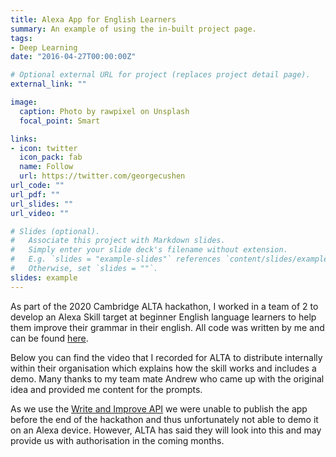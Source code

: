 ```yaml
---
title: Alexa App for English Learners
summary: An example of using the in-built project page.
tags:
- Deep Learning
date: "2016-04-27T00:00:00Z"

# Optional external URL for project (replaces project detail page).
external_link: ""

image:
  caption: Photo by rawpixel on Unsplash
  focal_point: Smart

links:
- icon: twitter
  icon_pack: fab
  name: Follow
  url: https://twitter.com/georgecushen
url_code: ""
url_pdf: ""
url_slides: ""
url_video: ""

# Slides (optional).
#   Associate this project with Markdown slides.
#   Simply enter your slide deck's filename without extension.
#   E.g. `slides = "example-slides"` references `content/slides/example-slides.md`.
#   Otherwise, set `slides = ""`.
slides: example
---
```


As part of the 2020 Cambridge ALTA hackathon, I worked in a team of 2 to develop an Alexa Skill target at beginner English language learners to help them improve their grammar in their english. All code was written by me and can be found [here][github-link].

Below you can find the video that I recorded for ALTA to distribute internally within their organisation which explains how the skill works and includes a demo. Many thanks to my team mate Andrew who came up with the original idea and provided me content for the prompts. 

As we use the [Write and Improve API][write-improve] we were unable to publish the app before the end of the hackathon and thus unfortunately not able to demo it on an Alexa device. However, ALTA has said they will look into this and may provide us with authorisation in the coming months. 

[github-link]: https://github.com/Santiago-Dubov/ImproveMyEnglish
[write-improve]: https://writeandimprove.com/
